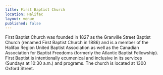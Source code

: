 ```yaml
---
title: First Baptist Church
location: Halifax
layout: venue
published: false
---
```


First Baptist Church was founded in 1827 as the Granville Street Baptist Church (renamed First Baptist Church in 1886) and is a member of the Halifax Region United Baptist Association as well as the Canadian Association for Baptist Freedoms (formerly the Atlantic Baptist Fellowship). First Baptist is intentionally ecumenical and inclusive in its services (Sundays at 10:30 a.m.) and programs. The church is located at 1300 Oxford Street.
